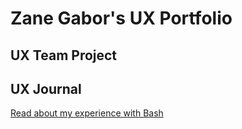 # Zane Gabor's UX Portfolio


## UX Team Project


## UX Journal

[Read about my experience with Bash](j01/)
